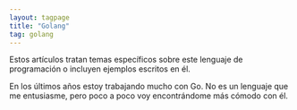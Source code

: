 ```yaml
---
layout: tagpage
title: "Golang"
tag: golang
---
```


Estos artículos tratan temas específicos sobre este lenguaje de programación o incluyen ejemplos escritos en él.

En los últimos años estoy trabajando mucho con Go. No es un lenguaje que me entusiasme, pero poco a poco voy encontrándome más cómodo con él.
